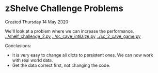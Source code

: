 # zShelve Challenge Problems
Created Thursday 14 May 2020

We'll look at a problem  where we can increase the performance.
[../shelf_challenge_2.py](./shelf_challenge_2.py)
[../sc_cave_intilaize.py](./sc_cave_intilaize.py)
[../sc_2_cave_game.py](./sc_2_cave_game.py)

Conclusions: 

* It is very easy to change all dicts to persistent ones. We can now work with real world data.
* Get the data correct first, not changing the code.


